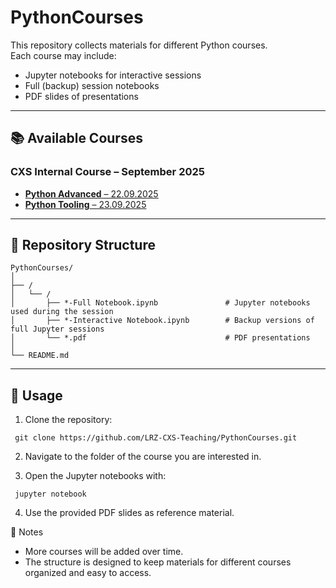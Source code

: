 # PythonCourses

This repository collects materials for different Python courses.  
Each course may include:
- Jupyter notebooks for interactive sessions  
- Full (backup) session notebooks  
- PDF slides of presentations  

---

## 📚 Available Courses

### CXS Internal Course – September 2025
- [**Python Advanced** – 22.09.2025](CXS_internal_courses/September-2025/22-09-PythonAdvanced/)  
- [**Python Tooling** – 23.09.2025](CXS_internal_courses/September-2025/23-09-PythonTooling/)  

---

## 📂 Repository Structure

```
PythonCourses/
│
├── /
│   └── /
│       ├── *-Full Notebook.ipynb               # Jupyter notebooks used during the session
│       ├── *-Interactive Notebook.ipynb        # Backup versions of full Jupyter sessions
│       └── *.pdf                               # PDF presentations
│
└── README.md
```
---

## 🚀 Usage
1. Clone the repository:

  ` git clone https://github.com/LRZ-CXS-Teaching/PythonCourses.git`

2. Navigate to the folder of the course you are interested in.

3. Open the Jupyter notebooks with:

  ` jupyter notebook`

4. Use the provided PDF slides as reference material.

📝 Notes

* More courses will be added over time.
* The structure is designed to keep materials for different courses organized and easy to access.

